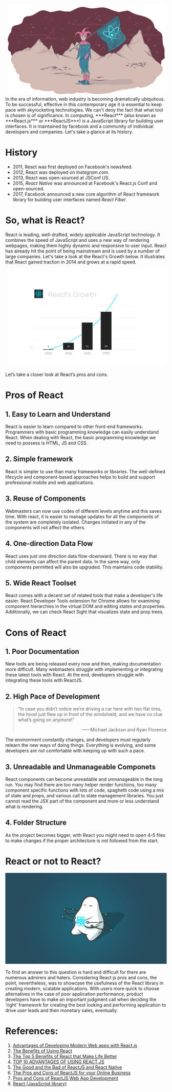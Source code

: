 
<div  align="center">
<img src="../pic/CI.png"/>
</div>
  In the era of information, web industry is becoming dramatically ubiquitous. To be successful, effective in this contemporary age it is essential to keep pace with skyrocketing technologies. We can't deny the fact that what tool is chosen is of significance.
   In computing, ***React*** (also known as ***React.js*** or ***ReactJS***) is a JavaScript library for building user interfaces.  It is maintained by facebook and a community of individual developers and companies. Let's take a glance at its history.

# History

* 2011, React was first deployed on Facebook's newsfeed.
* 2012, React was deployed on *Instagram.com*.
* 2013, React was open-sourced at JSConf US.
* 2015, *React Native* was announced at Facebook's React.js Conf and open-sourced.
* 2017, Facebook announced a new core algorithm of React framework library for building user interfaces named *React Fiber*.

# So, what is React?

   React is leading, well-drafted, widely applicable JavaScript technology. It combines the speed of JavaScript and uses a new way of rendering webpages, making them highly dynamic and responsive to user input.
   React has already hit the point of being mainstream and is used by a number of large companies. Let's take a look at the React's Growth below. It illustrates that React gained traction in 2014 and grows at a rapid speed.

<div  align="center">
<img src="../pic/e.png" />
</div>

   Let’s take a closer look at React’s pros and cons.

# Pros of React

## 1. Easy to Learn and Understand

   React is easier to learn compared to other front-end frameworks. Programmers with basic programming knowledge can easily understand React. When dealing with React, the basic programming knowledge we need to possess is HTML, JS and CSS.

## 2. Simple framework

   React is simpler to use than many frameworks or libraries. The well-defined lifecycle and component-based approaches helps to build and support professional mobile and web applications. 

## 3. Reuse of Components

   Webmasters can now use codes of different levels anytime and this saves time. With react, it is easier to manage updates for all the components of the system are completely isolated. Changes initiated in any of the components will not affect the others.

## 4. One-direction Data Flow 

   React uses just one direction data flow-downward. There is no way that child elements can affect the parent data. In the same way, only components permitted will also be upgraded. This maintains code stability.

## 5. Wide React Toolset

   React comes with a decent set of related tools that make a developer's life easier. React Developer Tools extension for Chrome allows for examining component hierarchies in the virtual DOM and editing states and properties. Additionally, we can check React Sight that visualizes state and prop trees.

# Cons of React

## 1. Poor Documentation

   New tools are being released every now and then, making documentation more difficult. Many webmasters struggle with implementing or integrating these latest tools with React. At the end, developers struggle with integrating these tools with ReactJS.

## 2. High Pace of Development

>  “In case you didn’t notice we’re driving a car here with two flat tires, the hood just flew up in front of the windshield, and we have no clue what’s going on anymore!” 
>
> <p align="right">——Michael Jackson and Ryan Florence</p> 

  The environment constantly changes, and developers must regularly relearn the new ways of doing things. Everything is evolving, and some developers are not comfortable with keeping up with such a pace.

## 3. Unreadable and Unmanageable Componets

  React components can become unreadable and unmanageable in the long run. You may find there are too many helper render functions, too many component specific functions with lots of code, spaghetti code using a mix of state and props, and various call to state management libraries. You just cannot read the JSX part of the component and more or less understand what is rendering.

## 4. Folder Structure

  As the project becomes bigger,  with React you might need to open 4–5 files to make changes if the proper architecture is not followed from the start.

# React or not to React?

<div  align="center">
<img src="../pic/33.png" />
</div>

  To find an answer to this question is hard and difficult for there are numerous admirers and haters. Considering React js pros and cons, the point, nevertheless, was to showcase the usefulness of the React library in creating modern, scalable applications. With users more quick to choose alternatives in the case of poor application performance, product developers have to make an important judgment call when deciding the ‘right’ framework for creating the best looking and performing application to drive user leads and then monetary sales, eventually. 

# References:

1. [Advantages of Developing Modern Web apps with React.js](https://medium.com/@hamzamahmood/advantages-of-developing-modern-web-apps-with-react-js-8504c571db71)
2. [The Benefits of Using React](https://www.sourcetoad.com/app-development/the-benefits-of-using-react/)
3. [The Top 5 Benefits of React that Make Life Better](https://www.telerik.com/blogs/5-benefits-of-reactjs-to-brighten-a-cloudy-day)
4. [TOP 10 ADVANTAGES OF USING REACT.JS](https://da-14.com/blog/its-high-time-reactjs-ten-reasons-give-it-try)
5. [The Good and the Bad of ReactJS and React Native](https://www.altexsoft.com/blog/engineering/the-good-and-the-bad-of-reactjs-and-react-native/)
6. [The Pros and Cons of ReactJS for your Online Business](https://curatti.com/pros-cons-reactjs/)
7. [Pros and Cons of ReactJS Web App Development](http://ddi-dev.com/blog/programming/pros-and-cons-reactjs-web-app-development/)
8. [React (JavaScript library)](https://en.wikipedia.org/wiki/React_(JavaScript_library))